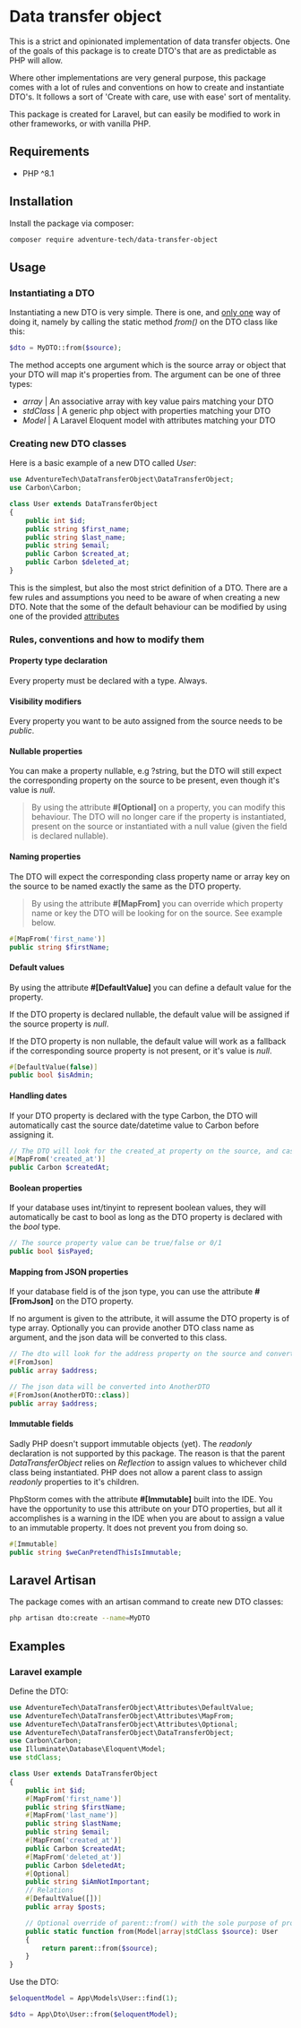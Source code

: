 # Data transfer object

This is a strict and opinionated implementation of data transfer objects. One of the goals
of this package is to create DTO's that are as predictable as PHP will allow.

Where other implementations are very general purpose, this package comes with a lot of rules and conventions on how to 
create and instantiate DTO's. It follows a sort of 'Create with care, use with ease' sort of mentality.

This package is created for Laravel, but can easily be modified to work in other frameworks, or with vanilla PHP.

## Requirements

* PHP ^8.1

## Installation

Install the package via composer:

```bash
composer require adventure-tech/data-transfer-object
```

## Usage

### Instantiating a DTO
Instantiating a new DTO is very simple. There is one, and <ins>only one</ins> way of doing it, 
namely by calling the static method *from()* on the DTO class like this: 

```php
$dto = MyDTO::from($source);
```

The method accepts one argument which is the source array or object  that your DTO will map it's properties from.
The argument can be one of three types:
* *array* | An associative array with key value pairs matching your DTO
* *stdClass* | A generic php object with properties matching your DTO
* *Model* | A Laravel Eloquent model with attributes matching your DTO

### Creating new DTO classes

Here is a basic example of a new DTO called *User*:

```php
use AdventureTech\DataTransferObject\DataTransferObject;
use Carbon\Carbon;

class User extends DataTransferObject
{
    public int $id;
    public string $first_name;
    public string $last_name;
    public string $email;
    public Carbon $created_at;
    public Carbon $deleted_at;
}
```
This is the simplest, but also the most strict definition of a DTO.
There are a few rules and assumptions you need to be aware of when creating a
new DTO. Note that the some of the default behaviour can be modified by using
one of the provided [attributes](https://www.php.net/manual/en/language.attributes.overview.php)

### Rules, conventions and how to modify them

#### Property type declaration

Every property must be declared with a type. Always.

#### Visibility modifiers

Every property you want to be auto assigned from the source needs to be *public*.

#### Nullable properties
You can make a property nullable, e.g ?string, but the DTO will still expect
the corresponding property on the source to be present, even though it's value is *null*.

>By using the attribute **#[Optional]** on a property, you can modify this behaviour.
The DTO will no longer care if the property is instantiated, present on the source or 
instantiated with a null value (given the field is declared nullable).

#### Naming properties

The DTO will expect the corresponding class property name or array key on the source to be named exactly the same
as the DTO property.

> By using the attribute **#[MapFrom]** you can override which property name or key the DTO will
be looking for on the source. See example below.

```php
#[MapFrom('first_name')]
public string $firstName;
```

#### Default values

By using the attribute **#[DefaultValue]** you can define a default value for the property.

If the DTO property is declared nullable, the default value will be assigned if the source property is *null*.

If the DTO property is non nullable, the default value will work as a fallback if the corresponding source
property is not present, or it's value is *null*.

```php
#[DefaultValue(false)]
public bool $isAdmin;
```

#### Handling dates

If your DTO property is declared with the type Carbon, the DTO will automatically cast the source date/datetime value to
Carbon before assigning it.

```php
// The DTO will look for the created_at property on the source, and cast it to Carbon
#[MapFrom('created_at')]
public Carbon $createdAt;
```

#### Boolean properties

If your database uses int/tinyint to represent boolean values, they will automatically be cast to bool as
long as the DTO property is declared with the *bool* type.

```php
// The source property value can be true/false or 0/1
public bool $isPayed;
```

#### Mapping from JSON properties

If your database field is of the json type, you can use the attribute **#[FromJson]** on the DTO property.

If no argument is given to the attribute, it will assume the DTO property is of type array.
Optionally you can provide another DTO class name as argument, and the json data will be converted to this class.

```php
// The dto will look for the address property on the source and convert it to associative array
#[FromJson]
public array $address;
```

```php
// The json data will be converted into AnotherDTO
#[FromJson(AnotherDTO::class)]
public array $address;
```

#### Immutable fields

Sadly PHP doesn't support immutable objects (yet). The *readonly* declaration is not supported by this
package. The reason is that the parent *DataTransferObject* relies on *Reflection* to assign values to
whichever child class being instantiated. PHP does not allow a parent class to assign *readonly* properties
to it's children.

PhpStorm comes with the attribute **#[Immutable]** built into the IDE. You have the opportunity to use this
attribute on your DTO properties, but all it accomplishes is a warning in the IDE when you are about to 
assign a value to an immutable property. It does not prevent you from doing so.

```php
#[Immutable]
public string $weCanPretendThisIsImmutable;
```

## Laravel Artisan

The package comes with an artisan command to create new DTO classes:

```bash
php artisan dto:create --name=MyDTO
```

## Examples

### Laravel example

Define the DTO:

```php
use AdventureTech\DataTransferObject\Attributes\DefaultValue;
use AdventureTech\DataTransferObject\Attributes\MapFrom;
use AdventureTech\DataTransferObject\Attributes\Optional;
use AdventureTech\DataTransferObject\DataTransferObject;
use Carbon\Carbon;
use Illuminate\Database\Eloquent\Model;
use stdClass;

class User extends DataTransferObject
{
    public int $id;
    #[MapFrom('first_name')]
    public string $firstName;
    #[MapFrom('last_name')]
    public string $lastName;
    public string $email;
    #[MapFrom('created_at')]
    public Carbon $createdAt;
    #[MapFrom('deleted_at')]
    public Carbon $deletedAt;
    #[Optional]
    public string $iAmNotImportant;
    // Relations
    #[DefaultValue([])]
    public array $posts;

    // Optional override of parent::from() with the sole purpose of providing correct type hints.
    public static function from(Model|array|stdClass $source): User
    {
        return parent::from($source);
    }
}
```

Use the DTO:

```php
$eloquentModel = App\Models\User::find(1);

$dto = App\Dto\User::from($eloquentModel);
```
